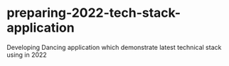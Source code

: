 # preparing-2022-tech-stack-application
Developing Dancing application which demonstrate latest technical stack using in 2022 

